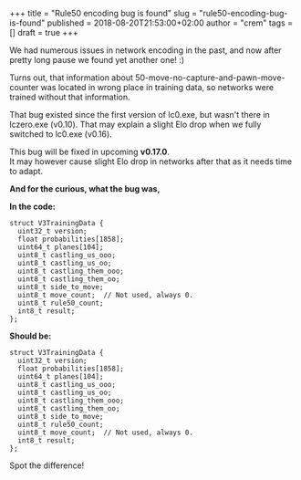 +++
title = "Rule50 encoding bug is found"
slug = "rule50-encoding-bug-is-found"
published = 2018-08-20T21:53:00+02:00
author = "crem"
tags = []
draft = true
+++

We had numerous issues in network encoding in the past, and now after pretty
long pause we found yet another one! :)  
  
Turns out, that information about 50-move-no-capture-and-pawn-move-counter was
located in wrong place in training data, so networks were trained without that
information.  
  
That bug existed since the first version of lc0.exe, but wasn't there in
lczero.exe (v0.10). That may explain a slight Elo drop when we fully switched
to lc0.exe (v0.16).  
  
This bug will be fixed in upcoming **v0.17.0**.  
It may however cause slight Elo drop in networks after that as it needs time
to adapt.  
  
  
 **And for the curious, what the bug was,**  
  
 **In the code:**  

    
    
    struct V3TrainingData {  
      uint32_t version;  
      float probabilities[1858];  
      uint64_t planes[104];  
      uint8_t castling_us_ooo;  
      uint8_t castling_us_oo;  
      uint8_t castling_them_ooo;  
      uint8_t castling_them_oo;  
      uint8_t side_to_move;  
      uint8_t move_count;  // Not used, always 0.  
      uint8_t rule50_count;  
      int8_t result;  
    };  
    

  
 **Should be:**  

    
    
    struct V3TrainingData {  
      uint32_t version;  
      float probabilities[1858];  
      uint64_t planes[104];  
      uint8_t castling_us_ooo;  
      uint8_t castling_us_oo;  
      uint8_t castling_them_ooo;  
      uint8_t castling_them_oo;  
      uint8_t side_to_move;  
      uint8_t rule50_count;  
      uint8_t move_count;  // Not used, always 0.  
      int8_t result;  
    };  
    

  
Spot the difference!
